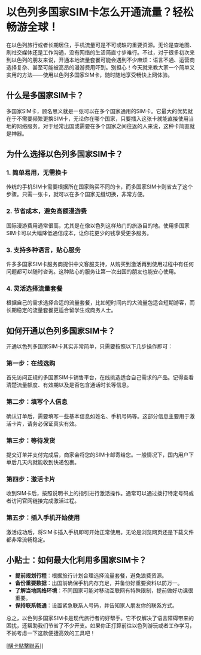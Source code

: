 # 以色列多国家SIM卡怎么开通流量？轻松畅游全球！

在以色列旅行或者长期居住，手机流量可是不可或缺的重要资源。无论是查地图、刷社交媒体还是工作沟通，没有网络的生活简直寸步难行。不过，对于很多初次来到以色列的朋友来说，开通本地流量套餐可能会遇到不少麻烦：语言不通、运营商选择复杂、甚至可能被高昂的漫游费用吓到。别担心！今天就来教大家一个简单又实用的方法——使用以色列多国家SIM卡，随时随地享受畅快上网体验。

## 什么是多国家SIM卡？

多国家SIM卡，顾名思义就是一张可以在多个国家通用的SIM卡。它最大的优势就在于不需要频繁更换SIM卡，无论你在哪个国家，只要插入这张卡就能直接使用当地的网络服务。对于经常出国或需要在多个国家之间往返的人来说，这种卡简直就是神器。

## 为什么选择以色列多国家SIM卡？

### 1. 简单易用，无需换卡
传统的手机SIM卡需要根据所在国家购买不同的卡，而多国家SIM卡则省去了这个步骤。只需一张卡，就可以在多个国家无缝切换，非常方便。

### 2. 节省成本，避免高额漫游费
国际漫游费用通常很高，尤其是在像以色列这样热门的旅游目的地。使用多国家SIM卡可以大幅降低通信成本，让你花更少的钱享受更多服务。

### 3. 支持多种语言，贴心服务
许多多国家SIM卡服务商提供中文客服支持，从购买到激活再到使用过程中有任何问题都可以随时咨询。这种贴心的服务让第一次出国的朋友也能安心使用。

### 4. 灵活选择流量套餐
根据自己的需求选择合适的流量套餐，比如短时间内的大流量包适合短期游客，而长期稳定的流量套餐更适合留学生或商务人士。

## 如何开通以色列多国家SIM卡？

开通以色列多国家SIM卡其实非常简单，只需要按照以下几步操作即可：

### 第一步：在线选购
首先访问正规的多国家SIM卡销售平台，在线挑选适合自己需求的产品。记得查看清楚流量额度、有效期以及是否包含通话时长等信息。

### 第二步：填写个人信息
确认订单后，需要填写一些基本信息如姓名、手机号码等。这部分信息主要用于激活卡片，请务必保证真实有效。

### 第三步：等待发货
提交订单并支付完成后，商家会将您的SIM卡邮寄给您。一般情况下，国内用户下单后几天内就能收到快递包裹。

### 第四步：激活卡片
收到SIM卡后，按照说明书上的指引进行激活操作。通常可以通过拨打特定号码或者访问官网链接完成激活过程。

### 第五步：插入手机开始使用
激活成功后，将SIM卡插入手机即可开始正常使用。无论是浏览网页还是下载文件都非常流畅稳定。

## 小贴士：如何最大化利用多国家SIM卡？

- **提前规划行程**：根据旅行计划合理选择流量套餐，避免浪费资源。
- **备份重要数据**：出国前确保手机内存充足，并备份好重要资料以防万一。
- **了解当地网络环境**：不同国家可能对移动互联网有特殊限制，提前做好功课很重要。
- **保持联系畅通**：设置紧急联系人号码，并告知家人朋友你的联系方式。

总之，以色列多国家SIM卡是现代旅行者的好帮手。它不仅解决了语言障碍带来的困扰，还帮助我们节省了不少开支。如果你正打算前往以色列游玩或者工作学习，不妨考虑一下这款便捷高效的工具吧！

[[購卡點擊聯系](https://t.me/s/esim1088)]]